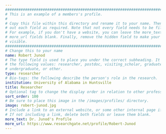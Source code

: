 ```yaml
---
################################################################################
# This is an example of a members's profile.                                   #
#                                                                              #
# Copy this file within this directory and rename it to your name. Then fill   #
# out each field as required. Note that not every field needs to be filled out.#
# For example, if you don't have a website, you can leave the more_text and    #
# more_url fields blank. Finally, remove the hidden field to make your profile #
# visible.                                                                     #
################################################################################
# Change this to your name
name: Robert Junod
# The type field is used to place you under the correct subheading. It may be of
# the following values: researcher, postdoc, visiting_scholar, graduate,
# undergraduate, or other.
type: researcher
# Bio-tags: the following describe the person's role in the research.
institution: University of Alabama in Huntsville
title: Researcher
# Optional tag to change the display order in relation to other professors
sort_order: 100
# Be sure to place this image in the /images/profiles/ directory.
image: robert-junod.jpg
# Include a link to an external website, or some other internal page if desired.
# If not including a link, delete both fields or leave them blank.
more_text: Dr. Junod's Profile
more_url: https://www.researchgate.net/profile/Robert-Junod
---
```


